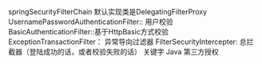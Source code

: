 springSecurityFilterChain   默认实现类是DelegatingFilterProxy
UsernamePasswordAuthenticationFilter:: 用户校验
BasicAuthenticationFilter::基于HttpBasic方式校验
ExceptionTransactionFilter： 异常导向过滤器
FilterSecurityIntercepter:  总拦截器（登陆成功的话，或者校验失败的话）
关键字
Java 第三方授权